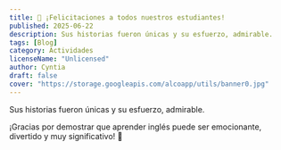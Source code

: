 ```yaml
---
title: 📌 ¡Felicitaciones a todos nuestros estudiantes!
published: 2025-06-22
description: Sus historias fueron únicas y su esfuerzo, admirable.
tags: [Blog]
category: Actividades
licenseName: "Unlicensed"
author: Cyntia
draft: false
cover: "https://storage.googleapis.com/alcoapp/utils/banner0.jpg"
---
```


Sus historias fueron únicas y su esfuerzo, admirable.

¡Gracias por demostrar que aprender inglés puede ser emocionante, divertido y muy significativo! 🌟

